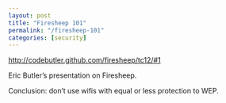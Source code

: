 ```yaml
---
layout: post
title: "Firesheep 101"
permalink: "/firesheep-101"
categories: [security]
---
```


<a href="http://codebutler.github.com/firesheep/tc12/#1">http://codebutler.github.com/firesheep/tc12/#1</a>

Eric Butler’s presentation on Firesheep.

Conclusion: don’t use wifis with equal or less protection to WEP.
